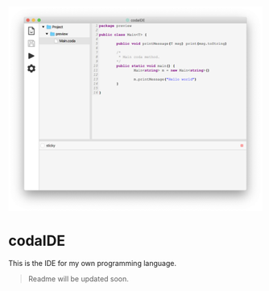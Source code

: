 ![preview](https://github.com/Dominilk/coda-ide/raw/master/imgs/preview.png "Preview")
# codaIDE
This is the IDE for my own programming language.
> Readme will be updated soon.